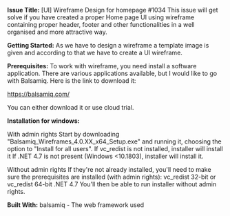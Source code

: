 **Issue Title:**
[UI] Wireframe Design for homepage #1034
This issue will get solve if you have created a proper Home page UI using wireframe containing proper header, footer and other functionalities in a well organised and more attractive way.


**Getting Started:**
As we have to design a wireframe a template image is given and according to that we have to create a UI wireframe.

**Prerequisites:**
To work with wireframe, you need install a software application. There are various applications available, but I would like to go with Balsamiq. Here is the link to download it:

https://balsamiq.com/

You can either download it or use cloud trial.


**Installation for windows:**

With admin rights
Start by downloading "Balsamiq_Wireframes_4.0.XX_x64_Setup.exe" and running it, choosing the option to "Install for all users".
If vc_redist is not installed, installer will install it
If .NET 4.7 is not present (Windows <10.1803), installer will install it.


Without admin rights
If they're not already installed, you'll need to make sure the prerequisites are installed (with admin rights):
vc_redist 32-bit or vc_redist 64-bit
.NET 4.7
You'll then be able to run installer without admin rights.



**Built With:**
balsamiq - The web framework used


